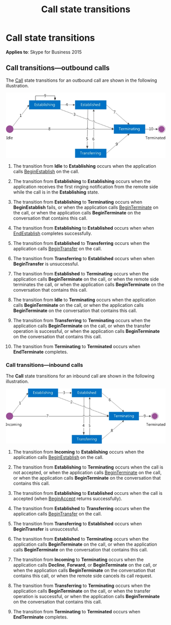 ﻿---
title: Call state transitions
TOCTitle: Call state transitions
ms:assetid: 2f9176a0-b25f-43e0-a000-1fe5b5dfc56d
ms:mtpsurl: https://msdn.microsoft.com/en-us/library/Dn465981(v=office.16)
ms:contentKeyID: 65239927
ms.date: 07/27/2015
mtps_version: v=office.16
---

# Call state transitions


**Applies to**: Skype for Business 2015

## Call transitions—outbound calls

The [Call](https://docs.microsoft.com/dotnet/api/microsoft.rtc.collaboration.call?view=ucma-api) state transitions for an outbound call are shown in the following illustration.

![Call state transitions for an outbound call](images/Dn465981.StateMach_Call_Out(Office.16).jpg "Call state transitions for an outbound call")

1.  The transition from **Idle** to **Establishing** occurs when the application calls [BeginEstablish](https://msdn.microsoft.com/en-us/library/hh383658\(v=office.16\)) on the call.

2.  The transition from **Establishing** to **Establishing** occurs when the application receives the first ringing notification from the remote side while the call is in the **Establishing** state.

3.  The transition from **Establishing** to **Terminating** occurs when **BeginEstablish** fails, or when the application calls [BeginTerminate](https://msdn.microsoft.com/en-us/library/hh383376\(v=office.16\)) on the call, or when the application calls **BeginTerminate** on the conversation that contains this call.

4.  The transition from **Establishing** to **Established** occurs when when [EndEstablish](https://msdn.microsoft.com/en-us/library/hh349248\(v=office.16\)) completes successfully.

5.  The transition from **Established** to **Transferring** occurs when the application calls [BeginTransfer](https://msdn.microsoft.com/en-us/library/hh381053\(v=office.16\)) on the call.

6.  The transition from **Transferring** to **Established** occurs when when **BeginTransfer** is unsuccessful.

7.  The transition from **Established** to **Terminating** occurs when the application calls **BeginTerminate** on the call, or when the remote side terminates the call, or when the application calls **BeginTerminate** on the conversation that contains this call.

8.  The transition from **Idle** to **Terminating** occurs when the application calls **BeginTerminate** on the call, or when the application calls **BeginTerminate** on the conversation that contains this call.

9.  The transition from **Transferring** to **Terminating** occurs when the application calls **BeginTerminate** on the call, or when the transfer operation is successful, or when the application calls **BeginTerminate** on the conversation that contains this call.

10. The transition from **Terminating** to **Terminated** occurs when **EndTerminate** completes.

### Call transitions—inbound calls

The **Call** state transitions for an inbound call are shown in the following illustration.

![Call state transitions for an inbound call](images/Dn465981.StateMach_Call_In(Office.16).jpg "Call state transitions for an inbound call")

1.  The transition from **Incoming** to **Establishing** occurs when the application calls [BeginEstablish](https://msdn.microsoft.com/en-us/library/hh383658\(v=office.16\)) on the call.

2.  The transition from **Establishing** to **Terminating** occurs when the call is not accepted, or when the application calls [BeginTerminate](https://msdn.microsoft.com/en-us/library/hh383376\(v=office.16\)) on the call, or when the application calls **BeginTerminate** on the conversation that contains this call.

3.  The transition from **Establishing** to **Established** occurs when the call is accepted (when [BeginAccept](https://msdn.microsoft.com/en-us/library/hh383161\(v=office.16\)) returns successfully).

4.  The transition from **Established** to **Transferring** occurs when the application calls [BeginTransfer](https://msdn.microsoft.com/en-us/library/hh381053\(v=office.16\)) on the call.

5.  The transition from **Transferring** to **Established** occurs when **BeginTransfer** is unsuccessful.

6.  The transition from **Established** to **Terminating** occurs when the application calls **BeginTerminate** on the call, or when the application calls **BeginTerminate** on the conversation that contains this call.

7.  The transition from **Incoming** to **Terminating** occurs when the application calls **Decline**, **Forward**, or **BeginTerminate** on the call, or when the application calls **BeginTerminate** on the conversation that contains this call, or when the remote side cancels its call request.

8.  The transition from **Transferring** to **Terminating** occurs when the application calls **BeginTerminate** on the call, or when the transfer operation is successful, or when the application calls **BeginTerminate** on the conversation that contains this call.

9.  The transition from **Terminating** to **Terminated** occurs when **EndTerminate** completes.

